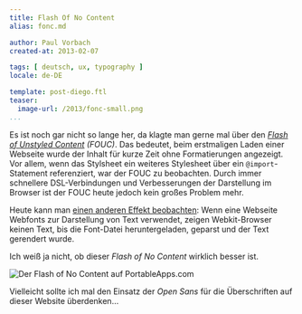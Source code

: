 ```yaml
---
title: Flash Of No Content
alias: fonc.md

author: Paul Vorbach
created-at: 2013-02-07

tags: [ deutsch, ux, typography ]
locale: de-DE

template: post-diego.ftl
teaser:
  image-url: /2013/fonc-small.png
...
```


Es ist noch gar nicht so lange her, da klagte man gerne mal über den
_[Flash of Unstyled Content][fouc] (FOUC)_. Das bedeutet, beim erstmaligen Laden
einer Webseite wurde der Inhalt für kurze Zeit ohne Formatierungen angezeigt.
Vor allem, wenn das Stylsheet ein weiteres Stylesheet über ein
`@import`-Statement referenziert, war der FOUC zu beobachten. Durch immer
schnellere DSL-Verbindungen und Verbesserungen der Darstellung im Browser ist
der FOUC heute jedoch kein großes Problem mehr.

Heute kann man [einen anderen Effekt beobachten][fonc]: Wenn eine Webseite
Webfonts zur Darstellung von Text verwendet, zeigen Webkit-Browser keinen Text,
bis die Font-Datei heruntergeladen, geparst und der Text gerendert wurde.

Ich weiß ja nicht, ob dieser _Flash of No Content_ wirklich besser ist.

![Der _Flash of No Content_ auf PortableApps.com](/posts/2013s/2013/fonc.png)

Vielleicht sollte ich mal den Einsatz der _Open Sans_ für die Überschriften auf
dieser Website überdenken…

[fouc]: https://www.webkit.org/blog/66/the-fouc-problem/
[fonc]: https://superuser.com/questions/547743/why-dont-websites-immediately-display-their-text-these-days
